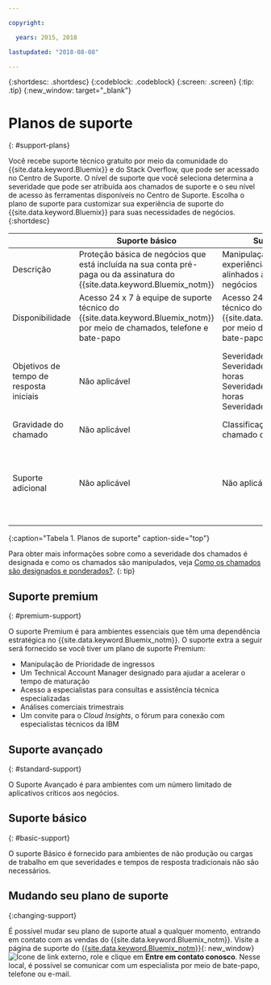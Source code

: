 ```yaml
---

copyright:

  years: 2015, 2018

lastupdated: "2018-08-08"

---
```



{:shortdesc: .shortdesc}
{:codeblock: .codeblock}
{:screen: .screen}
{:tip: .tip}
{:new_window: target="_blank"}

# Planos de suporte
{: #support-plans}

Você recebe suporte técnico gratuito por meio da comunidade do {{site.data.keyword.Bluemix}} e do Stack Overflow, que pode ser acessado no Centro de Suporte. O nível de suporte que você seleciona determina a severidade que pode ser atribuída aos chamados de suporte e o seu nível de acesso às ferramentas disponíveis no Centro de Suporte. Escolha o plano de suporte para customizar sua experiência de suporte do {{site.data.keyword.Bluemix}} para suas necessidades de negócios.
{:shortdesc}

|  | Suporte básico | Suporte Avançado | Premium Support |
|-------------|-------------|-------------|-------------|
| Descrição |	Proteção básica de negócios que está incluída na sua conta pré-paga ou da assinatura do {{site.data.keyword.Bluemix_notm}}| Manipulação de chamados e experiência de suporte prioritários alinhados às suas necessidades de negócios | O engajamento do cliente alinhado a seus resultados de negócios para acelerar o tempo de maturação |
| Disponibilidade | Acesso 24 x 7 à equipe de suporte técnico do {{site.data.keyword.Bluemix_notm}} por meio de chamados, telefone e bate-papo | Acesso 24 x 7 à equipe de suporte técnico do {{site.data.keyword.Bluemix_notm}} por meio de chamados, telefone e bate-papo | Acesso 24 x 7 à equipe de suporte técnico do {{site.data.keyword.Bluemix_notm}} por meio de chamados, telefone e bate-papo |
| Objetivos de tempo de resposta iniciais | Não aplicável | Severidade 1: menos de uma hora <br/> Severidade 2: menos de duas horas <br/> Severidade 3: menos de quatro horas <br/> Severidade 4: menos de oito horas | Severidade 1: menos de uma hora <br/> Severidade 2: menos de 90 minutos <br/> Severidade 3: menos de duas horas <br/> Severidade 4: menos de quatro horas |
| Gravidade do chamado | Não aplicável | Classificação da gravidade do chamado disponível | Classificação da gravidade do chamado disponível |
| Suporte adicional | Não aplicável | Não aplicável | Technical Account Manager designado <br/> <br/> Análises comerciais trimestrais <br/><br/> Acesso aos especialistas <br/> <br/> Convite para o *Cloud Insights* |
{:caption="Tabela 1. Planos de suporte" caption-side="top"}

Para obter mais informações sobre como a severidade dos chamados é designada e como os chamados são manipulados, veja [Como os chamados são designados e ponderados?](/docs/get-support/ticketweight.html).
{: tip} 

## Suporte premium
{: #premium-support}

O suporte Premium é para ambientes essenciais que têm uma dependência estratégica no {{site.data.keyword.Bluemix_notm}}. O suporte extra a seguir será fornecido se você tiver um plano de suporte Premium:
  * Manipulação de Prioridade de ingressos
  * Um Technical Account Manager designado para ajudar a acelerar o tempo de maturação
  * Acesso a especialistas para consultas e assistência técnica especializadas
  * Análises comerciais trimestrais
  * Um convite para o *Cloud Insights*, o fórum para conexão com especialistas técnicos da IBM

## Suporte avançado
{: #standard-support}

O Suporte Avançado é para ambientes com um número limitado de aplicativos críticos aos negócios.

## Suporte básico
{: #basic-support}

O suporte Básico é fornecido para ambientes de não produção ou cargas de trabalho em que severidades e tempos de resposta tradicionais não são necessários.

## Mudando seu plano de suporte
{:changing-support}

É possível mudar seu plano de suporte atual a qualquer momento, entrando em contato com as vendas do {{site.data.keyword.Bluemix_notm}}. Visite a página de suporte do [{{site.data.keyword.Bluemix_notm}}](https://www.ibm.com/cloud/support){: new_window} ![Ícone de link externo](../icons/launch-glyph.svg "Ícone de link externo"), role e clique em **Entre em contato conosco**. Nesse local, é possível se comunicar com um especialista por meio de bate-papo, telefone ou e-mail.  


